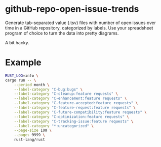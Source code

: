 # github-repo-open-issue-trends
Generate tab-separated value (.tsv) files with number of open issues over time in a GitHub repository, categorized by labels. Use your spreadsheet program of choice to turn the data into pretty diagrams.

A bit hacky.

# Example

```sh
RUST_LOG=info \
cargo run -- \
    --period month \
    --label-category "C-bug:bugs" \
    --label-category "C-cleanup:feature requests" \
    --label-category "C-enhancement:feature requests" \
    --label-category "C-feature-accepted:feature requests" \
    --label-category "C-feature-request:feature requests" \
    --label-category "C-future-compatibility:feature requests" \
    --label-category "C-optimization:feature requests" \
    --label-category "C-tracking-issue:feature requests" \
    --label-category "*:uncategorized" \
    --page-size 100 \
    --pages 9999 \
    rust-lang/rust
```
